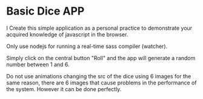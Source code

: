 # Basic Dice APP

I Create this simple application as a personal practice to demonstrate your acquired knowledge of javascript in the browser.

Only use nodejs for running a real-time sass compiler (watcher).

Simply click on the central button "Roll" and the app will generate a random number between 1 and 6.

Do not use animations changing the src of the dice using 6 images for the same reason, there are 6 images that cause problems in the performance of the system. However it can be done perfectly.